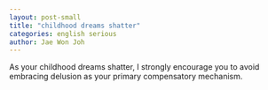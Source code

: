 ```yaml
---
layout: post-small
title: "childhood dreams shatter"
categories: english serious
author: Jae Won Joh
---
```


As your childhood dreams shatter, I strongly encourage you to avoid embracing delusion as your primary compensatory mechanism.
